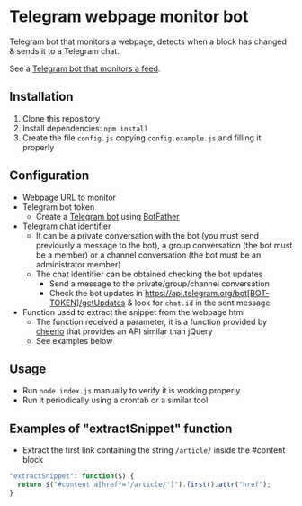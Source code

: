 # Telegram webpage monitor bot

Telegram bot that monitors a webpage, detects when a block has changed & sends it to a Telegram chat.

See a [Telegram bot that monitors a feed](https://github.com/aanton/telegram-feed-monitor-bot).

## Installation

1. Clone this repository
2. Install dependencies: `npm install`
3. Create the file `config.js` copying `config.example.js` and filling it properly

## Configuration

* Webpage URL to monitor
* Telegram bot token
  * Create a [Telegram bot](https://core.telegram.org/bots) using [BotFather](https://telegram.me/botfather)
* Telegram chat identifier
  * It can be a private conversation with the bot (you must send previously a message to the bot), a group conversation (the bot must be a member) or a channel conversation (the bot must be an administrator member)
  * The chat identifier can be obtained checking the bot updates
    * Send a message to the private/group/channel conversation
    * Check the bot updates in https://api.telegram.org/bot[BOT-TOKEN]/getUpdates & look for `chat.id` in the sent message
* Function used to extract the snippet from the webpage html
  * The function received a parameter, it is a function provided by [cheerio](https://cheerio.js.org/) that provides an API similar than jQuery
  * See examples below

## Usage

* Run `node index.js` manually to verify it is working properly
* Run it periodically using a crontab or a similar tool

## Examples of "extractSnippet" function

* Extract the first link containing the string `/article/` inside the #content block

```js
"extractSnippet": function($) {
  return $("#content a[href*='/article/']").first().attr("href");
}
```
